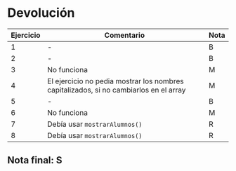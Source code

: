 # Devolución

| Ejercicio | Comentario                                                                            | Nota |
| --------- | ------------------------------------------------------------------------------------- | ---- |
| 1         | -                                                                                     | B    |
| 2         | -                                                                                     | B    |
| 3         | No funciona                                                                           | M    |
| 4         | El ejercicio no pedia mostrar los nombres capitalizados, si no cambiarlos en el array | M    |
| 5         | -                                                                                     | B    |
| 6         | No funciona                                                                           | M    |
| 7         | Debía usar `mostrarAlumnos()`                                                         | R    |
| 8         | Debía usar `mostrarAlumnos()`                                                         | R    |

## Nota final: **S**
